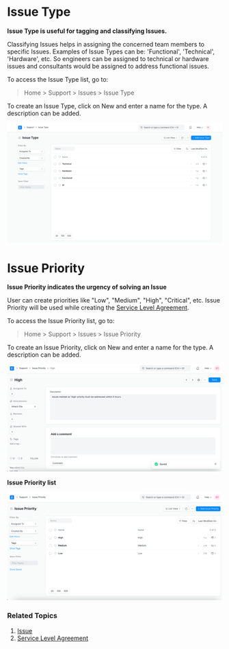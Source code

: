 
# Issue Type


**Issue Type is useful for tagging and classifying Issues.**


Classifying Issues helps in assigning the concerned team members to specific Issues. Examples of Issue Types can be: 'Functional', 'Technical', 'Hardware', etc. So engineers can be assigned to technical or hardware issues and consultants would be assigned to address functional issues.


To access the Issue Type list, go to:



> 
> Home > Support > Issues > Issue Type
> 
> 
> 


To create an Issue Type, click on New and enter a name for the type. A description can be added.


![](/files/zDMkpfe.png)


# Issue Priority


**Issue Priority indicates the urgency of solving an Issue**


User can create priorities like "Low", "Medium", "High", "Critical", etc. Issue Priority will be used while creating the [Service Level Agreement](/docs/en/support/service-level-agreement).


To access the Issue Priority list, go to:



> 
> Home > Support > Issues > Issue Priority
> 
> 
> 


To create an Issue Priority, click on New and enter a name for the type. A description can be added.


![Issue Priority](/files/issue-priority.png)


**Issue Priority list**


![Issue Priority List](/files/issue-priority-list.png)


### Related Topics


1. [Issue](/docs/en/support/issue)
2. [Service Level Agreement](/docs/en/support/service-level-agreement)


